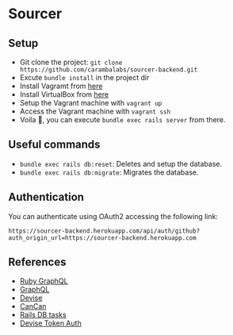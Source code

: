 # Sourcer

## Setup

- Git clone the project: `git clone https://github.com/carambalabs/sourcer-backend.git`
- Excute `bundle install` in the project dir
- Install Vagramt from [here](https://www.vagrantup.com/)
- Install VirtualBox from [here](https://www.virtualbox.org/wiki/Downloads)
- Setup the Vagrant machine with `vagrant up`
- Access the Vagrant machine with `vagrant ssh`
- Voila :tada:, you can execute `bundle exec rails server` from there.

## Useful commands

- `bundle exec rails db:reset`: Deletes and setup the database.
- `bundle exec rails db:migrate`: Migrates the database.

## Authentication
You can authenticate using OAuth2 accessing the following link:

```
https://sourcer-backend.herokuapp.com/api/auth/github?auth_origin_url=https://sourcer-backend.herokuapp.com
```

## References
- [Ruby GraphQL](http://graphql-ruby.org/guides)
- [GraphQL](http://graphql.org/learn/)
- [Devise](https://github.com/plataformatec/devise)
- [CanCan](https://github.com/ryanb/cancan)
- [Rails DB tasks](http://jacopretorius.net/2014/02/all-rails-db-rake-tasks-and-what-they-do.html)
- [Devise Token Auth](https://github.com/lynndylanhurley/devise_token_auth)
